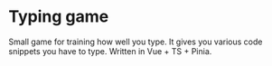 # Typing game 

Small game for training how well you type.
It gives you various code snippets you have to type. 
Written in Vue + TS + Pinia.